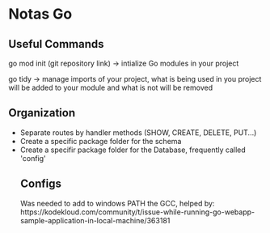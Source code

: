 <h1>Notas Go</h1>

<h2>Useful Commands</h2>
<p>go mod init (git repository link) -> intialize Go modules in your project</p>

<p>go tidy -> manage imports of your project, what is being used in you project will be added to your module and what is not will be removed</p>

<h2>Organization</h2>

<ul>
<li>Separate routes by handler methods (SHOW, CREATE, DELETE, PUT...)</li>
<li>Create a specific package folder for the schema</li>
<li>Create a specifir package folder for the Database, frequently called 'config'</li>


<h2>Configs</h2>
<p>Was needed to add to windows PATH the GCC, helped by: https://kodekloud.com/community/t/issue-while-running-go-webapp-sample-application-in-local-machine/363181</p>
</ul>